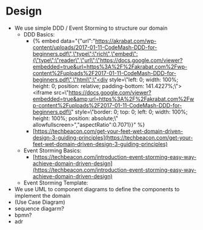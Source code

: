 # Design

* We use simple DDD / Event Storming to structure our domain
  * DDD Basics:
    * {% embed data="{\"url\":\"https://akrabat.com/wp-content/uploads/2017-01-11-CodeMash-DDD-for-beginners.pdf\",\"type\":\"rich\",\"embed\":{\"type\":\"reader\",\"url\":\"https://docs.google.com/viewer?embedded=true&url=https%3A%2F%2Fakrabat.com%2Fwp-content%2Fuploads%2F2017-01-11-CodeMash-DDD-for-beginners.pdf\",\"html\":\"<div style=\\"left: 0; width: 100%; height: 0; position: relative; padding-bottom: 141.4227%;\\"><iframe src=\\"https://docs.google.com/viewer?embedded=true&amp;url=https%3A%2F%2Fakrabat.com%2Fwp-content%2Fuploads%2F2017-01-11-CodeMash-DDD-for-beginners.pdf\\" style=\\"border: 0; top: 0; left: 0; width: 100%; height: 100%; position: absolute;\\" allowfullscreen></iframe></div>\",\"aspectRatio\":0.7071}}" %}
    * [https://techbeacon.com/get-your-feet-wet-domain-driven-design-3-guiding-principles](https://techbeacon.com/get-your-feet-wet-domain-driven-design-3-guiding-principles)
  * Event Storming Basics:
    * [https://techbeacon.com/introduction-event-storming-easy-way-achieve-domain-driven-design](https://techbeacon.com/introduction-event-storming-easy-way-achieve-domain-driven-design)
  * Event Storming Template:
* We use UML to component diagrams to define the components to implement the domain
* \(Use Case Diagram\)
* sequence diagarm?
* bpmn?
* adr

